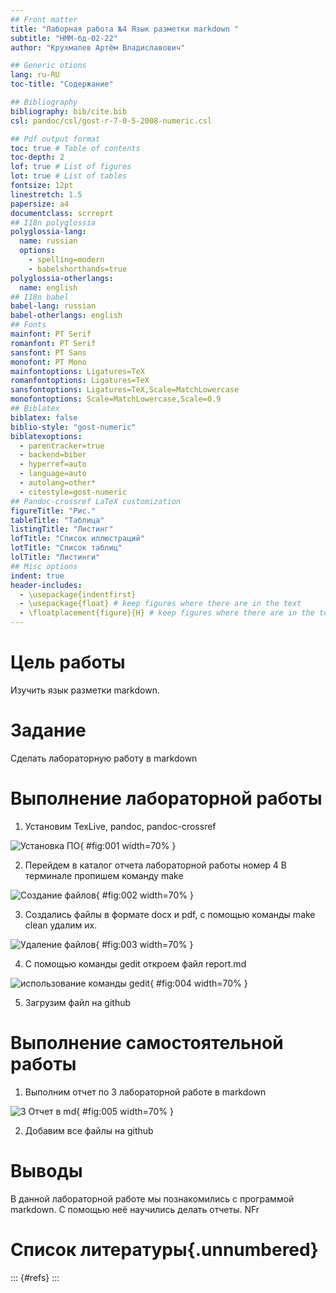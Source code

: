 ```yaml
---
## Front matter
title: "Лаборная работа №4 Язык разметки markdown "
subtitle: "НММ-бд-02-22"
author: "Крухмалев Артём Владиславович"

## Generic otions
lang: ru-RU
toc-title: "Содержание"

## Bibliography
bibliography: bib/cite.bib
csl: pandoc/csl/gost-r-7-0-5-2008-numeric.csl

## Pdf output format
toc: true # Table of contents
toc-depth: 2
lof: true # List of figures
lot: true # List of tables
fontsize: 12pt
linestretch: 1.5
papersize: a4
documentclass: scrreprt
## I18n polyglossia
polyglossia-lang:
  name: russian
  options:
	- spelling=modern
	- babelshorthands=true
polyglossia-otherlangs:
  name: english
## I18n babel
babel-lang: russian
babel-otherlangs: english
## Fonts
mainfont: PT Serif
romanfont: PT Serif
sansfont: PT Sans
monofont: PT Mono
mainfontoptions: Ligatures=TeX
romanfontoptions: Ligatures=TeX
sansfontoptions: Ligatures=TeX,Scale=MatchLowercase
monofontoptions: Scale=MatchLowercase,Scale=0.9
## Biblatex
biblatex: false
biblio-style: "gost-numeric"
biblatexoptions:
  - parentracker=true
  - backend=biber
  - hyperref=auto
  - language=auto
  - autolang=other*
  - citestyle=gost-numeric
## Pandoc-crossref LaTeX customization
figureTitle: "Рис."
tableTitle: "Таблица"
listingTitle: "Листинг"
lofTitle: "Список иллюстраций"
lotTitle: "Список таблиц"
lolTitle: "Листинги"
## Misc options
indent: true
header-includes:
  - \usepackage{indentfirst}
  - \usepackage{float} # keep figures where there are in the text
  - \floatplacement{figure}{H} # keep figures where there are in the text
---
```


# Цель работы

Изучить язык разметки markdown. 

# Задание

Сделать лабораторную работу в markdown 

# Выполнение лабораторной работы
1. Установим TexLive, pandoc, pandoc-crossref

![Установка ПО](image/a/6.png){ #fig:001 width=70% }

2. Перейдем в каталог отчета лабораторной работы номер 4 
В терминале пропишем команду make 

![Создание файлов](image/a/11.png){ #fig:002 width=70% }

3. Создались файлы в формате docx и pdf, c помощью команды make clean удалим их.

![Удаление файлов](image/a/9.png){ #fig:003 width=70% }

4. С помощью команды gedit откроем файл report.md

![использование команды gedit](image/a/10.png){ #fig:004 width=70% }

5. Загрузим файл на github

# Выполнение самостоятельной работы 
1. Выполним отчет по 3 лабораторной работе в markdown 

![3 Отчет в md](image/1.png){ #fig:005 width=70% }

2. Добавим все файлы на github 

# Выводы

В данной лабораторной работе мы познакомились с программой markdown. С помощью неё научились делать отчеты. NFr

# Список литературы{.unnumbered}

::: {#refs}
:::
